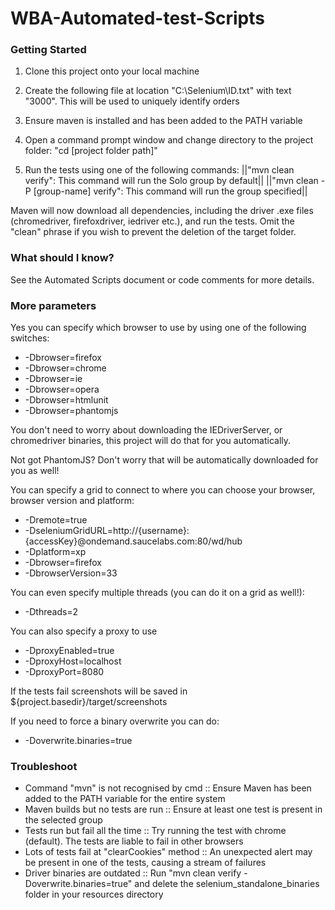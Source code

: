 WBA-Automated-test-Scripts
==========================
### Getting Started

1. Clone this project onto your local machine

2. Create the following file at location "C:\\Selenium\\ID.txt" with text "3000". This will be used to uniquely identify     orders

3. Ensure maven is installed and has been added to the PATH variable

4. Open a command prompt window and change directory to the project folder: "cd [project folder path]"

5. Run the tests using one of the following commands:
||"mvn clean verify": This command will run the Solo group by default||
||"mvn clean -P [group-name] verify": This command will run the group specified||

Maven will now download all dependencies, including the driver .exe files (chromedriver, firefoxdriver, iedriver etc.), and run the tests. Omit the "clean" phrase if you wish to prevent the deletion of the target folder.

### What should I know?

See the Automated Scripts document or code comments for more details.

### More parameters

Yes you can specify which browser to use by using one of the following switches:

- -Dbrowser=firefox
- -Dbrowser=chrome
- -Dbrowser=ie
- -Dbrowser=opera
- -Dbrowser=htmlunit
- -Dbrowser=phantomjs

You don't need to worry about downloading the IEDriverServer, or chromedriver binaries, this project will do that for you automatically.

Not got PhantomJS?  Don't worry that will be automatically downloaded for you as well!

You can specify a grid to connect to where you can choose your browser, browser version and platform:

- -Dremote=true
- -DseleniumGridURL=http://{username}:{accessKey}@ondemand.saucelabs.com:80/wd/hub
- -Dplatform=xp
- -Dbrowser=firefox
- -DbrowserVersion=33

You can even specify multiple threads (you can do it on a grid as well!):

- -Dthreads=2

You can also specify a proxy to use

- -DproxyEnabled=true
- -DproxyHost=localhost
- -DproxyPort=8080

If the tests fail screenshots will be saved in ${project.basedir}/target/screenshots

If you need to force a binary overwrite you can do:

- -Doverwrite.binaries=true

### Troubleshoot

- Command "mvn" is not recognised by cmd :: Ensure Maven has been added to the PATH variable for the entire system
- Maven builds but no tests are run :: Ensure at least one test is present in the selected group
- Tests run but fail all the time :: Try running the test with chrome (default). The tests are liable to fail in other browsers
- Lots of tests fail at "clearCookies" method :: An unexpected alert may be present in one of the tests, causing a stream of failures
- Driver binaries are outdated :: Run "mvn clean verify -Doverwrite.binaries=true" and delete the selenium_standalone_binaries folder in your resources directory
